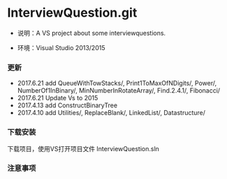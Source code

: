 


# InterviewQuestion.git

- 说明：A VS project about some interviewquestions.

- 环境：Visual Studio 2013/2015

### 更新
  * 2017.6.21 add QueueWithTowStacks/, Print1ToMaxOfNDigits/, Power/, NumberOf1InBinary/, MinNumberInRotateArray/, Find.2.4.1/, Fibonacci/
  * 2017.6.21 Update Vs to 2015
  * 2017.4.13 add  ConstructBinaryTree
  * 2017.4.10 add  Utilities/, ReplaceBlank/, LinkedList/, Datastructure/  

### 下载安装
下载项目，使用VS打开项目文件 InterviewQuestion.sln

### 注意事项
